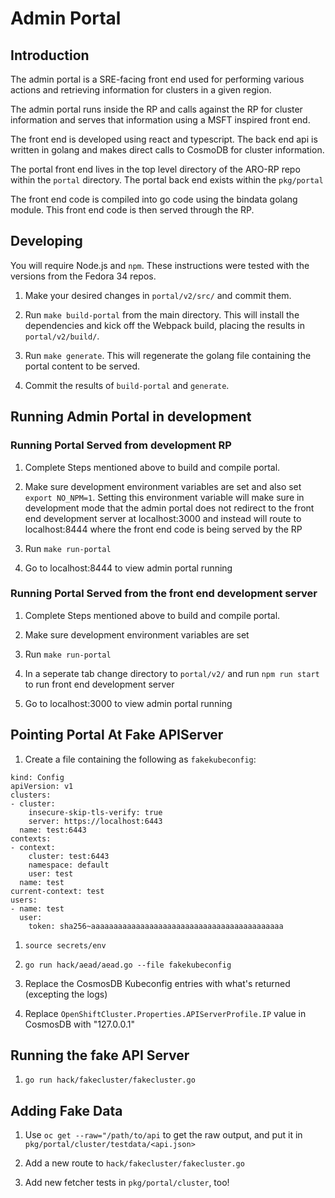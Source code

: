 # Admin Portal

## Introduction

The admin portal is a SRE-facing front end used for performing various actions and retrieving information for clusters in a given region.

The admin portal runs inside the RP and calls against the RP for cluster information and serves that information using a MSFT inspired front end.

The front end is developed using react and typescript. The back end api is written in golang and makes direct calls to CosmoDB for cluster information.

The portal front end lives in the top level directory of the ARO-RP repo within the `portal` directory. The portal back end exists within the `pkg/portal`

The front end code is compiled into go code using the bindata golang module. This front end code is then served through the RP.


## Developing

You will require Node.js and `npm`. These instructions were tested with the versions from the Fedora 34 repos.

1. Make your desired changes in `portal/v2/src/` and commit them.

1. Run `make build-portal` from the main directory. This will install the dependencies and kick off the Webpack build, placing the results in `portal/v2/build/`.

1. Run `make generate`. This will regenerate the golang file containing the portal content to be served.

1. Commit the results of `build-portal` and `generate`.

## Running Admin Portal in development

### Running Portal Served from development RP

1. Complete Steps mentioned above to build and compile portal.

1. Make sure development environment variables are set and also set `export NO_NPM=1`. Setting this environment variable will make sure in development mode that the admin portal does not redirect to the front end development server at localhost:3000 and instead will route to localhost:8444 where the front end code is being served by the RP

1. Run `make run-portal`

1. Go to localhost:8444 to view admin portal running

### Running Portal Served from the front end development server

1. Complete Steps mentioned above to build and compile portal.

1. Make sure development environment variables are set

1. Run `make run-portal`

1. In a seperate tab change directory to `portal/v2/` and run `npm run start` to run front end development server

1. Go to localhost:3000 to view admin portal running

## Pointing Portal At Fake APIServer

1. Create a file containing the following as `fakekubeconfig`:

```
kind: Config
apiVersion: v1
clusters:
- cluster:
    insecure-skip-tls-verify: true
    server: https://localhost:6443
  name: test:6443
contexts:
- context:
    cluster: test:6443
    namespace: default
    user: test
  name: test
current-context: test
users:
- name: test
  user:
    token: sha256~aaaaaaaaaaaaaaaaaaaaaaaaaaaaaaaaaaaaaaaaaaa
```

1. `source secrets/env`

1. `go run hack/aead/aead.go --file fakekubeconfig`

1. Replace the CosmosDB Kubeconfig entries with what's returned (excepting the logs)

1. Replace `OpenShiftCluster.Properties.APIServerProfile.IP` value in CosmosDB with "127.0.0.1"

## Running the fake API Server

1. `go run hack/fakecluster/fakecluster.go`

## Adding Fake Data

1. Use `oc get --raw="/path/to/api` to get the raw output, and put it in `pkg/portal/cluster/testdata/<api.json>`

1. Add a new route to `hack/fakecluster/fakecluster.go`

1. Add new fetcher tests in `pkg/portal/cluster`, too!
